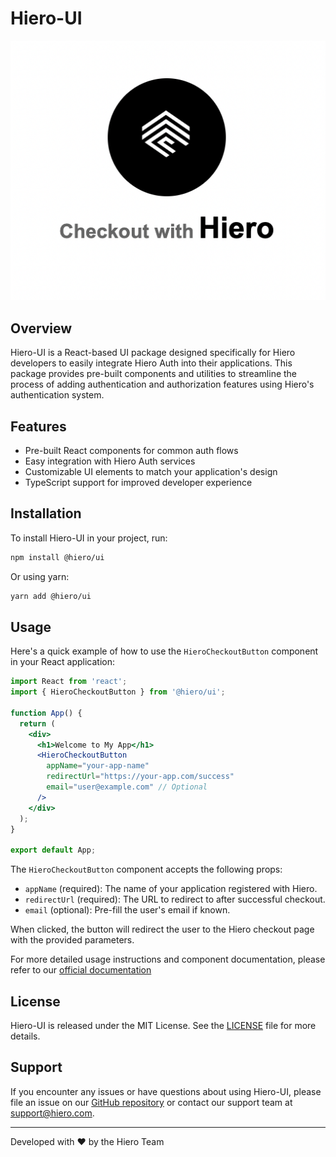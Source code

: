# Hiero-UI

![alt text](image.png)

## Overview

Hiero-UI is a React-based UI package designed specifically for Hiero developers to easily integrate Hiero Auth into their applications. This package provides pre-built components and utilities to streamline the process of adding authentication and authorization features using Hiero's authentication system.

## Features

- Pre-built React components for common auth flows
- Easy integration with Hiero Auth services
- Customizable UI elements to match your application's design
- TypeScript support for improved developer experience

## Installation

To install Hiero-UI in your project, run:

```bash
npm install @hiero/ui
```

Or using yarn:

```bash
yarn add @hiero/ui
```

## Usage

Here's a quick example of how to use the `HieroCheckoutButton` component in your React application:

```jsx
import React from 'react';
import { HieroCheckoutButton } from '@hiero/ui';

function App() {
  return (
    <div>
      <h1>Welcome to My App</h1>
      <HieroCheckoutButton 
        appName="your-app-name"
        redirectUrl="https://your-app.com/success"
        email="user@example.com" // Optional
      />
    </div>
  );
}

export default App;
```

The `HieroCheckoutButton` component accepts the following props:

- `appName` (required): The name of your application registered with Hiero.
- `redirectUrl` (required): The URL to redirect to after successful checkout.
- `email` (optional): Pre-fill the user's email if known.

When clicked, the button will redirect the user to the Hiero checkout page with the provided parameters.

For more detailed usage instructions and component documentation, please refer to our [official documentation](https://hiero.gl/docs)

## License

Hiero-UI is released under the MIT License. See the [LICENSE](LICENSE) file for more details.

## Support

If you encounter any issues or have questions about using Hiero-UI, please file an issue on our [GitHub repository](https://github.com/Hiero-Team/hiero-ui/issues) or contact our support team at support@hiero.com.

---

Developed with ❤️ by the Hiero Team
